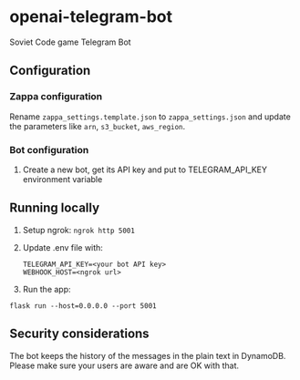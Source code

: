 # openai-telegram-bot

Soviet Code game Telegram Bot

## Configuration

### Zappa configuration

Rename `zappa_settings.template.json` to `zappa_settings.json` and update the parameters like
`arn`, `s3_bucket`, `aws_region`.

### Bot configuration

1. Create a new bot, get its API key and put to
   TELEGRAM_API_KEY environment variable

## Running locally

1. Setup ngrok: `ngrok http 5001`

2. Update .env file with:
   ```
   TELEGRAM_API_KEY=<your bot API key>
   WEBHOOK_HOST=<ngrok url>
   ```

3. Run the app:

```
flask run --host=0.0.0.0 --port 5001
```

## Security considerations

The bot keeps the history of the messages in the plain text in DynamoDB. 
Please make sure your users are aware and are OK with that.